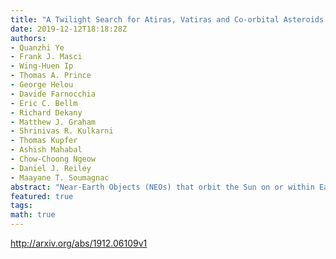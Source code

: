 ```yaml
---
title: "A Twilight Search for Atiras, Vatiras and Co-orbital Asteroids:   Preliminary Results"
date: 2019-12-12T18:18:28Z
authors:
- Quanzhi Ye
- Frank J. Masci
- Wing-Huen Ip
- Thomas A. Prince
- George Helou
- Davide Farnocchia
- Eric C. Bellm
- Richard Dekany
- Matthew J. Graham
- Shrinivas R. Kulkarni
- Thomas Kupfer
- Ashish Mahabal
- Chow-Choong Ngeow
- Daniel J. Reiley
- Maayane T. Soumagnac
abstract: "Near-Earth Objects (NEOs) that orbit the Sun on or within Earth's orbit are tricky to detect for Earth-based observers due to their proximity to the Sun in the sky. These small bodies hold clues to the dynamical history of the inner solar system as well as the physical evolution of planetesimals in extreme environments. Populations in this region include the Atira and Vatira asteroids, as well as Venus and Earth co-orbital asteroids. Here we present a twilight search for these small bodies, conducted using the 1.2-m Oschin Schmidt and the Zwicky Transient Facility (ZTF) camera at Palomar Observatory. The ZTF twilight survey operates at solar elongations down to $35^circ$ with limiting magnitude of $r=19.5$. During a total of 40 evening sessions and 62 morning sessions conducted between 2018 November 15 and 2019 June 23, we detected 6 Atiras, including 2 new discoveries 2019 AQ$_3$ and 2019 LF$_6$, but no Vatiras or Earth/Venus co-orbital asteroids. NEO population models show that these new discoveries are likely only the tip of the iceberg, with the bulk of the population yet to be found. The population models also suggest that we have only detected 5--$7%$ of the $H<20$ Atira population over the 7-month survey. Co-orbital asteroids are smaller in diameters and require deeper surveys. A systematic and efficient survey of the near-Sun region will require deeper searches and/or facilities that can operate at small solar elongations."
featured: true
tags:
math: true
---
```

http://arxiv.org/abs/1912.06109v1
